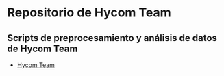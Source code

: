 # Repositorio de Hycom Team

## Scripts de preprocesamiento y análisis de datos de Hycom Team

- [Hycom Team](https://github.com/grupoioa/hycom-team)

